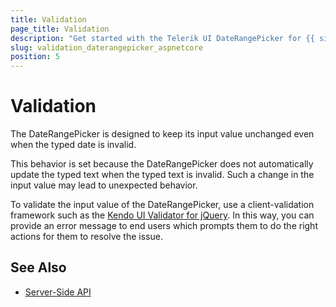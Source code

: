 ```yaml
---
title: Validation
page_title: Validation
description: "Get started with the Telerik UI DateRangePicker for {{ site.framework }} and learn how to implement validation rules for its input value."
slug: validation_daterangepicker_aspnetcore
position: 5
---
```


# Validation

The DateRangePicker is designed to keep its input value unchanged even when the typed date is invalid.

This behavior is set because the DateRangePicker does not automatically update the typed text when the typed text is invalid. Such a change in the input value may lead to unexpected behavior.

To validate the input value of the DateRangePicker, use a client-validation framework such as the [Kendo UI Validator for jQuery](https://docs.telerik.com/kendo-ui/controls/editors/validator/overview). In this way, you can provide an error message to end users which prompts them to do the right actions for them to resolve the issue.

## See Also

* [Server-Side API](/api/daterangepicker)
